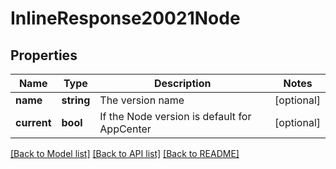 # InlineResponse20021Node

## Properties
Name | Type | Description | Notes
------------ | ------------- | ------------- | -------------
**name** | **string** | The version name | [optional] 
**current** | **bool** | If the Node version is default for AppCenter | [optional] 

[[Back to Model list]](../README.md#documentation-for-models) [[Back to API list]](../README.md#documentation-for-api-endpoints) [[Back to README]](../README.md)


